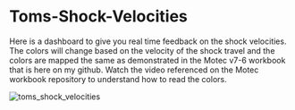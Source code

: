 # Toms-Shock-Velocities

Here is a dashboard to give you real time feedback on the shock velocities.  The colors will change based on the velocity of the shock travel and the colors are mapped the same as demonstrated in the Motec v7-6 workbook that is here on my github.  Watch the video referenced on the Motec workbook repository to understand how to read the colors.

![toms_shock_velocities](https://user-images.githubusercontent.com/8271391/152372319-d4a83171-d0cf-4cbe-8e46-69cf40ad0885.png)
